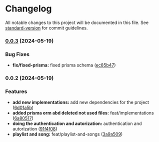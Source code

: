 # Changelog

All notable changes to this project will be documented in this file. See [standard-version](https://github.com/conventional-changelog/standard-version) for commit guidelines.

### [0.0.3](https://github.com/LeonardoAdami21/auth-api/compare/v0.0.2...v0.0.3) (2024-05-19)


### Bug Fixes

* **fix/fixed-prisma:** fixed prisma schema ([ec85b47](https://github.com/LeonardoAdami21/auth-api/commit/ec85b4707f1168e98bb8333e48494971112ff52e))

### 0.0.2 (2024-05-19)


### Features

* **add new implementations:** add new dependencies for the project ([6d01a5b](https://github.com/LeonardoAdami21/auth-api/commit/6d01a5bfc7d2b6f07456995fceab36c1f94d6f95))
* **added prisma orm abd deleted not used files:** feat/implementations ([6a80517](https://github.com/LeonardoAdami21/auth-api/commit/6a805178ee13ee5d7a3e7fcda0c447ffe9cb3bdf))
* **doing the authentication and autorization:** authentication and autorization ([91f4f08](https://github.com/LeonardoAdami21/auth-api/commit/91f4f0812150defae761d4d82af9976c2de91d3d))
* **playlist and song:** feat/playlist-and-songs ([3a9a509](https://github.com/LeonardoAdami21/auth-api/commit/3a9a5090ee53e772c5cf037e65163f932a95c4af))
